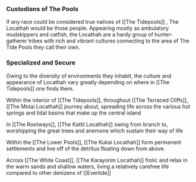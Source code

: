 ### Custodians of The Pools
If any race could be considered true natives of [[The Tidepools]] , The Locathah would be those people. Appearing mostly as ambulatory mudskippers and catfish, the Locathah are a hardy group of hunter-gatherer tribes with rich and vibrant cultures connecting to the area of The Tide Pools they call their own.

### Specialized and Secure
Owing to the diversity of environments they inhabit, the culture and appearance of Locathah vary greatly depending on where in [[The Tidepools]] one finds them.

Within the interior of [[The Tidepools]], throughout [[The Terraced Cliffs]], [[The Motai Locathah]] journey about, spreading life across the various hot springs and tidal basins that make up the central island

In [[The Rootways]], [[The Kattil Locathah]] swing from branch to, worshipping the great trees and anemone which sustain their way of life

Within the [[The Lower Pools]], [[The Kukai Locathah]] form permanent settlements and live off of the detritus floating down from above.

Across [[The White Coast]], [[The Karayorim Locathah]] frolic and relax in the warm sands and shallow waters, living a relatively carefree life compared to other denizens of [[Evertide]]